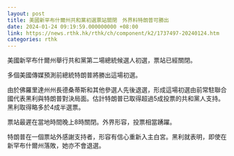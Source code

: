 ```yaml
---
layout: post
title: 美國新罕布什爾州共和黨初選票站關閉　外界料特朗普可勝出
date: 2024-01-24 09:19:59.000000000 +08:00
link: https://news.rthk.hk/rthk/ch/component/k2/1737497-20240124.htm
categories: rthk
---
```


美國新罕布什爾州舉行共和黨第二場總統候選人初選，票站已經關閉。

多個美國傳媒預測前總統特朗普將勝出這場初選。

由於佛羅里達州州長德桑蒂斯和其他參選人先後退選，形成這場初選由前常駐聯合國代表黑利與特朗普對決局面。估計特朗普已取得超過5成投票的共和黨人支持。黑利取得略多於4成半選票。

票站最遲在當地時間晚上8時關閉。外界形容，投票相當踴躍。

特朗普在一個票站外感謝支持者，形容有信心重新入主白宮。黑利就表明，即使在新罕布什爾州落敗，她亦不會退選。
